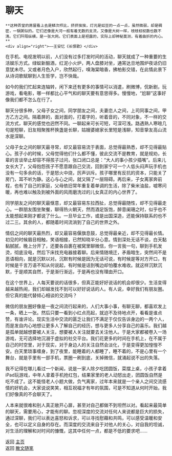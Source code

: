 # 聊天

```{tip} 
**这种弄堂的房屋看上去是鳞次栉比，挤挤挨挨，灯光是如豆的一点一点，虽然微弱，却是稠密，一锅粥似的。它们还像是大河一般有着无数的支流，又像是大树一样，枝枝杈杈数也数不清。它们阡陌纵横，是一张大网。它们表面上是袒露的，实际上却神秘莫测，有着曲折的内心。**       
<div align="right">——王安忆《长恨歌》</div>
```

在手机、电视发明以前，人们没有过多打发时间的活动，聊天就成了一种重要的生活娱乐方式。绿蚁新醅酒，红泥小火炉，两人盘膝对坐，通宵达旦地围炉夜话仍旧意犹未尽。又或者月色入户，欣然起行，嗅海棠暗香，拂柏影交错，在此情此景下从诗词歌赋聊到人生哲学，岂不快哉。

如今的我们忙起来连轴转，闲下来还有更多的事情可以消遣，刷微博，侃新剧，玩游戏，看电影，哪一样都比心平气和的聊天要有意思得多。慢慢地，“尬聊”这事好像我们都不怎么在行了。

聊天分很多种，父母子女之间，同学朋友之间，夫妻恋人之间，上司同事之间，甲方乙方之间。隔着屏的，面对面的，打着字的，听着音的，不同对象，不一样的交流方式，聊天的感觉也迥然不同。一聊起来可长可短，可深可浅。路遇熟人寒暄几句是短聊，旧友相聚推杯换盏是长聊，姑嫂婆媳家长里短是浅聊，知音挚友高山流水是深聊。

父母子女之间的聊天最寻常，却又最容易流于表面，总觉得最熟悉，却不见得最贴心。孩子小的时候，父母觉得他们什么都不懂，彼此交流不是教育，就是规劝，长辈的言谈举止却容不得孩子过问，张口闭口总是：“大人的事小孩少插嘴”。后来儿女长大了，父母抱怨孩子不愿意跟自己交流，回到家宁可一个人低头闷声玩手机也没有一句多余的话，于是怒火中烧，厉声训斥。孩子哪里有反抗的资本，只能关了房门，耳不听为静。这心与心之间，就又隔了一层阻碍。再后来，子女离家奔前程，也有了自己的家庭，父母依旧常年重复着单调的生活，除了柴米油盐，嘘寒问暖，再也难以触及到被外面的风雨磨洗过的儿女真正的内心世界了。

同学朋友之间的聊天最惬意，却又最容易东拉西扯，总觉得最随性，却不见得最走心。一群朋友围坐聚餐，聊得热火朝天，然而酒足饭饱，醉意阑珊之时，似乎也不太能想起来刚才都说了什么。一旦毕业工作，或是出国深造，还能保持联系的也不过二三。其余的人，都随着时间流淌到了自己的世界之外。

情侣之间的聊天最热烈，却又最容易偃旗息鼓，总觉得最亲近，却不见得最长情。初见的时候眉目相触，笑语相接，已然知晓半分心意。情到深处无话不谈，白天黏黏腻腻，晚上分开了，还要各自裹在被窝里聊微信，你一言我一句，聊到手机发烫，彻底没电，然后下床找充电器接着聊。后来情随境迁，矛盾暗生，突然间不是恶语相向，就是沉默以对。沉默有时候是因为无话可说，有时候是等对方开口，有时候是千言万语不知从何说起，有时候是话到嘴边却怕覆水难收。就这样沉默沉默，于是顺其自然，于是渐行渐远，于是再也没有理由开口。

在这个世界上，人每天要说的话很多，但真正能好好说话的机会却很少。生活变得越来越热闹，我们却越发找不到可以好好说话的人。有人说，幸好我们有朋友圈。但它真的能代替倾心相谈的交流吗？

微信的朋友圈好像是一夜之间流行起来的，人们大事小事，有聊无聊，都喜欢发上一条，晒上一张。然后只要一看到小红点亮起，就迫不及待地点开，看看是谁点赞，有谁评论。现实生活中交流的匮乏让我们不满足于仅仅告诉身边的一两个人，而是发自内心地想让更多人了解自己的经历，想与更多人分享自己的喜乐。我们越是孤单就越想要被人关注，想要被人关注就要去关注他人。于是大家都被卷入一场游戏，无可选择地沉溺于虚拟的社交平台。我们花更多的时间在手机上，在不属于自己的时空里，对于现实，对于身边人的关注自然会淡化，于是变得更加惶惶不安。白天里琐事缠身，到了夜里，能睡着的人都睡了，睡不着的，不是心里有一个舞台，就是手里有一部手机，票圈一刷到底，关掉微信，就涌起说不出的失落。

我不记得在哪儿看过一个新闻，说是一家人除夕吃团圆饭，菜摆上桌，小孩子拿着iPad玩游戏，中年人拿着手机抢红包，结果家里的老人动怒出走，团圆饭自然是吃不成了。这不能怪老人小题大做，负气离家，过年本来就是一个亲人之间交流感情的好机会，大家说说笑笑，相互祝福才有年的氛围，可是不知道从何时开始，我们好像真的不会聊天了。

人本来就很难和别人真正敞开心扉，甚至对自己都做不到坦然以对。看起来最简单的聊天，需要用心，才能有的聊。忽视深度的交流对任何人来说都是巨大的损失，通过深聊，我们可以表达喜怒和诉求，可以寻找慰藉和共鸣，可以感受温暖和安全，也可以定义自身的存在。而深度的交流来自于对他人的关心，对自我的坦诚，对生活的理解和对时间的慷慨，这其中任何一点，都是不低的要求吧……




返回 [主页](../../../intro.md)   
返回 [散文随笔](../../../posts/essaycollection.md)